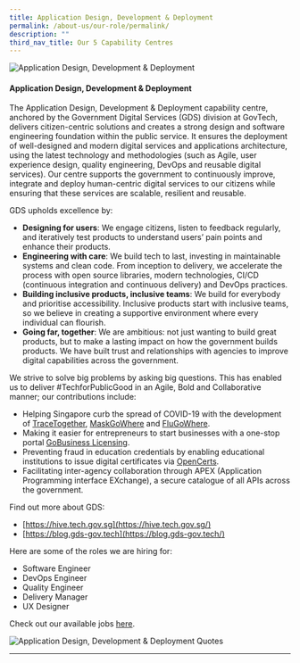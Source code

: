 ```yaml
---
title: Application Design, Development & Deployment
permalink: /about-us/our-role/permalink/
description: ""
third_nav_title: Our 5 Capability Centres
---
```

![Application Design, Development & Deployment](https://d33wubrfki0l68.cloudfront.net/40522e89cd2e34f7d8d087ecd6876a7ba50a2a98/bdfc0/images/capcentre-gds-banner.jpg)

#### **Application Design, Development & Deployment**

The Application Design, Development & Deployment capability centre, anchored by the Government Digital Services (GDS) division at GovTech, delivers citizen-centric solutions and creates a strong design and software engineering foundation within the public service. It ensures the deployment of well-designed and modern digital services and applications architecture, using the latest technology and methodologies (such as Agile, user experience design, quality engineering, DevOps and reusable digital services). Our centre supports the government to continuously improve, integrate and deploy human-centric digital services to our citizens while ensuring that these services are scalable, resilient and reusable.

GDS upholds excellence by:

*   **Designing for users**: We engage citizens, listen to feedback regularly, and iteratively test products to understand users’ pain points and enhance their products.
*   **Engineering with care**: We build tech to last, investing in maintainable systems and clean code. From inception to delivery, we accelerate the process with open source libraries, modern technologies, CI/CD (continuous integration and continuous delivery) and DevOps practices.
*   **Building inclusive products, inclusive teams**: We build for everybody and prioritise accessibility. Inclusive products start with inclusive teams, so we believe in creating a supportive environment where every individual can flourish.
*   **Going far, together**: We are ambitious: not just wanting to build great products, but to make a lasting impact on how the government builds products. We have built trust and relationships with agencies to improve digital capabilities across the government.

We strive to solve big problems by asking big questions. This has enabled us to deliver #TechforPublicGood in an Agile, Bold and Collaborative manner; our contributions include:

*   Helping Singapore curb the spread of COVID-19 with the development of [TraceTogether](https://www.tracetogether.gov.sg/), [MaskGoWhere](https://www.maskgowhere.gov.sg/) and [FluGoWhere](https://www.flugowhere.gov.sg/).
*   Making it easier for entrepreneurs to start businesses with a one-stop portal [GoBusiness Licensing](https://licence1.business.gov.sg/web/frontier/home).
*   Preventing fraud in education credentials by enabling educational institutions to issue digital certificates via [OpenCerts](https://www.opencerts.io/).
*   Facilitating inter-agency collaboration through APEX (Application Programming interface EXchange), a secure catalogue of all APIs across the government.

Find out more about GDS:

*   [https://hive.tech.gov.sg](https://hive.tech.gov.sg/)
*   [https://blog.gds-gov.tech](https://blog.gds-gov.tech/)

Here are some of the roles we are hiring for:

*   Software Engineer
*   DevOps Engineer
*   Quality Engineer
*   Delivery Manager
*   UX Designer

Check out our available jobs [here](https://sggovterp.wd102.myworkdayjobs.com/PublicServiceCareers/0/refreshFacet/318c8bb6f553100021d223d9780d30be).

![Application Design, Development & Deployment Quotes](https://d33wubrfki0l68.cloudfront.net/d731d37860bf06f464dbeeb5710993749d1777ce/cb472/images/capcentre-gds-quotes.png)

* * *